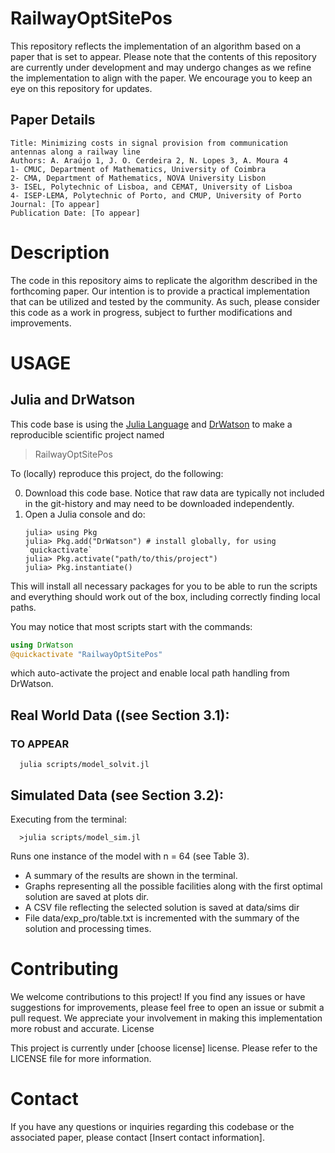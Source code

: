 # RailwayOptSitePos

This repository reflects the implementation of an algorithm based on a paper that is set to appear. Please note that the contents of this repository are currently under development and may undergo changes as we refine the implementation to align with the paper. We encourage you to keep an eye on this repository for updates.

## Paper Details

    Title: Minimizing costs in signal provision from communication antennas along a railway line
    Authors: A. Araújo 1, J. O. Cerdeira 2, N. Lopes 3, A. Moura 4
    1- CMUC, Department of Mathematics, University of Coimbra
    2- CMA, Department of Mathematics, NOVA University Lisbon
    3- ISEL, Polytechnic of Lisboa, and CEMAT, University of Lisboa
    4- ISEP-LEMA, Polytechnic of Porto, and CMUP, University of Porto
    Journal: [To appear]
    Publication Date: [To appear]

# Description

The code in this repository aims to replicate the algorithm described in the forthcoming paper. Our intention is to provide a practical implementation that can be utilized and tested by the community. As such, please consider this code as a work in progress, subject to further modifications and improvements.


# USAGE

## Julia and DrWatson 
This code base is using the [Julia Language](https://julialang.org/) and
[DrWatson](https://juliadynamics.github.io/DrWatson.jl/stable/)
to make a reproducible scientific project named
> RailwayOptSitePos

To (locally) reproduce this project, do the following:

0. Download this code base. Notice that raw data are typically not included in the
   git-history and may need to be downloaded independently.
1. Open a Julia console and do:
   ```
   julia> using Pkg
   julia> Pkg.add("DrWatson") # install globally, for using `quickactivate`
   julia> Pkg.activate("path/to/this/project")
   julia> Pkg.instantiate()
   ```

This will install all necessary packages for you to be able to run the scripts and
everything should work out of the box, including correctly finding local paths.

You may notice that most scripts start with the commands:
```julia
using DrWatson
@quickactivate "RailwayOptSitePos"
```
which auto-activate the project and enable local path handling from DrWatson.


## Real World Data ((see Section 3.1): 
### TO APPEAR
      julia scripts/model_solvit.jl

##  Simulated Data (see Section 3.2): 
Executing from the terminal:

      >julia scripts/model_sim.jl

Runs one instance of the model with  n = 64 (see Table 3). 
- A summary of the results are shown in the terminal.
- Graphs representing all the possible facilities along with the first optimal solution are saved at plots dir.
- A CSV file reflecting the selected solution is saved at data/sims dir   
- File  data/exp_pro/table.txt is incremented with the summary of the solution and processing times.


# Contributing

We welcome contributions to this project! If you find any issues or have suggestions for improvements, please feel free to open an issue or submit a pull request. We appreciate your involvement in making this implementation more robust and accurate.
License

This project is currently under [choose license] license. Please refer to the LICENSE file for more information.

# Contact

If you have any questions or inquiries regarding this codebase or the associated paper, please contact [Insert contact information].

